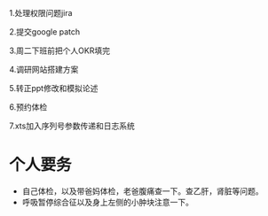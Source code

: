 1.处理权限问题jira  

2.提交google patch

3.周二下班前把个人OKR填完

4.调研网站搭建方案

5.转正ppt修改和模拟论述

6.预约体检

7.xts加入序列号参数传递和日志系统


# 个人要务
- 自己体检，以及带爸妈体检，老爸腹痛查一下。查乙肝，肾脏等问题。
- 呼吸暂停综合征以及身上左侧的小肿块注意一下。



